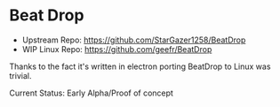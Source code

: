 # Beat Drop
- Upstream Repo: https://github.com/StarGazer1258/BeatDrop
- WIP Linux Repo: https://github.com/geefr/BeatDrop

Thanks to the fact it's written in electron porting BeatDrop to Linux was trivial. 

Current Status: Early Alpha/Proof of concept

